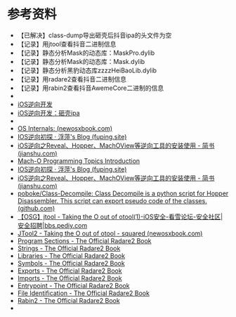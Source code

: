# 参考资料

* 【已解决】class-dump导出砸壳后抖音ipa的头文件为空
* 【记录】用jtool查看抖音二进制信息
* 【记录】静态分析Mask的动态库：MaskPro.dylib
* 【记录】静态分析Mask的动态库：Mask.dylib
* 【记录】静态分析黑豹动态库zzzzHeiBaoLib.dylib
* 【记录】用radare2查看抖音二进制信息
* 【记录】用rabin2查看抖音AwemeCore二进制的信息
* 
* [iOS逆向开发](http://book.crifan.org/books/ios_reverse_dev/website)
* [iOS逆向开发：砸壳ipa](https://book.crifan.org/books/ios_re_crack_shell_ipa/website/)
* 
* [OS Internals: (newosxbook.com)](http://newosxbook.com/index.php?page=Appendix)
* [IOS逆向初探 · 浮萍's Blog (fuping.site)](https://fuping.site/2020/12/16/IOS-APP-tomatodo-Cracked/)
* [iOS逆向之Reveal、Hopper、MachOView等逆向工具的安装使用 - 简书 (jianshu.com)](https://www.jianshu.com/p/cd360114bbf5)
* [Mach-O Programming Topics Introduction](https://developer.apple.com/library/archive/documentation/DeveloperTools/Conceptual/MachOTopics/0-Introduction/introduction.html)
* [IOS逆向初探 · 浮萍's Blog (fuping.site)](https://fuping.site/2020/12/16/IOS-APP-tomatodo-Cracked/)
* [iOS逆向之Reveal、Hopper、MachOView等逆向工具的安装使用 - 简书 (jianshu.com)](https://www.jianshu.com/p/cd360114bbf5)
* [poboke/Class-Decompile: Class Decompile is a python script for Hopper Disassembler. This script can export pseudo code of the classes. (github.com)](https://github.com/poboke/Class-Decompile)
* [【OSG】jtool - Taking the O out of otool(1)-iOS安全-看雪论坛-安全社区|安全招聘|bbs.pediy.com](https://bbs.pediy.com/thread-220100.htm)
* [JTool2 - Taking the O out of otool - squared (newosxbook.com)](http://www.newosxbook.com/tools/jtool.html)
* [Program Sections - The Official Radare2 Book](https://book.rada.re/tools/rabin2/program_sections.html)
* [Strings - The Official Radare2 Book](https://book.rada.re/tools/rabin2/strings.html)
* [Libraries - The Official Radare2 Book](https://book.rada.re/tools/rabin2/libraries.html)
* [Symbols - The Official Radare2 Book](https://book.rada.re/tools/rabin2/symbols.html)
* [Exports - The Official Radare2 Book](https://book.rada.re/tools/rabin2/exports.html)
* [Imports - The Official Radare2 Book](https://book.rada.re/tools/rabin2/imports.html)
* [Entrypoint - The Official Radare2 Book](https://book.rada.re/tools/rabin2/entrypoints.html)
* [File Identification - The Official Radare2 Book](https://book.rada.re/tools/rabin2/file_identification.html)
* [Rabin2 - The Official Radare2 Book](https://book.rada.re/tools/rabin2/intro.html)
* 